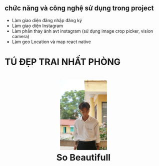 ## chức năng và công nghệ sử dụng trong project
  - Làm giao diện đăng nhập đăng ký
  - Làm giao diện Instagram
  - Làm phần thay ảnh avt instagram (sử dụng image crop picker, vision camera)
  - Làm geo Location và map react native
 # TÚ ĐẸP TRAI NHẤT PHÒNG
<div align="center">
 <h1> <img src="./scr/image/350516121_183850727961327_5745605134521946263_n.jpg" width="150px"><br/>So Beautifull</h1>
</div>